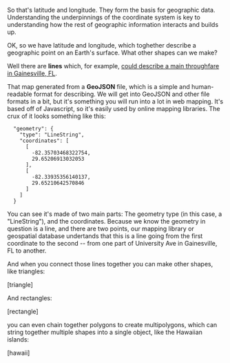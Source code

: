 So that's latitude and longitude. They form the basis for geographic data. Understanding the underpinnings of the coordinate system is key to understanding how the rest of geographic information interacts and builds up. 

OK, so we have latitude and longitude, which toghether describe a geographic point on an Earth's surface. What other shapes can we make?

Well there are **lines** which, for example, [could describe a main throughfare in Gainesville, FL](resources/data/line1.geojson).

That map generated from a **GeoJSON** file, which is a simple and human-readable format for describing. We will get into GeoJSON and other file formats in a bit, but it's something you will run into a lot in web mapping. It's based off of Javascript, so it's easily used by online mapping libraries. The crux of it looks something like this:

      "geometry": {
        "type": "LineString",
        "coordinates": [
          [
            -82.35703468322754,
            29.65206913032053
          ],
          [
            -82.33935356140137,
            29.65210642570846
          ]
        ]
      }

You can see it's made of two main parts: The geometry type (in this case, a "LineString"), and the coordinates. Because we know the geometry in question is a line, and there are two points, our mapping library or geospatial database undertands that this is a line going from the first coordinate to the second -- from one part of University Ave in Gainesville, FL to another.
        
And when you connect those lines together you can make other shapes, like triangles:


[triangle]

And rectangles:

[rectangle]


you can even chain together polygons to create multipolygons, which can string together multiple shapes into a single object, like the Hawaiian islands:

[hawaii]




